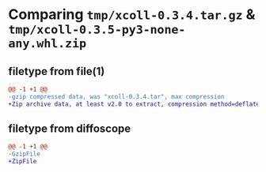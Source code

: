 # Comparing `tmp/xcoll-0.3.4.tar.gz` & `tmp/xcoll-0.3.5-py3-none-any.whl.zip`

## filetype from file(1)

```diff
@@ -1 +1 @@
-gzip compressed data, was "xcoll-0.3.4.tar", max compression
+Zip archive data, at least v2.0 to extract, compression method=deflate
```

## filetype from diffoscope

```diff
@@ -1 +1 @@
-GzipFile
+ZipFile
```

